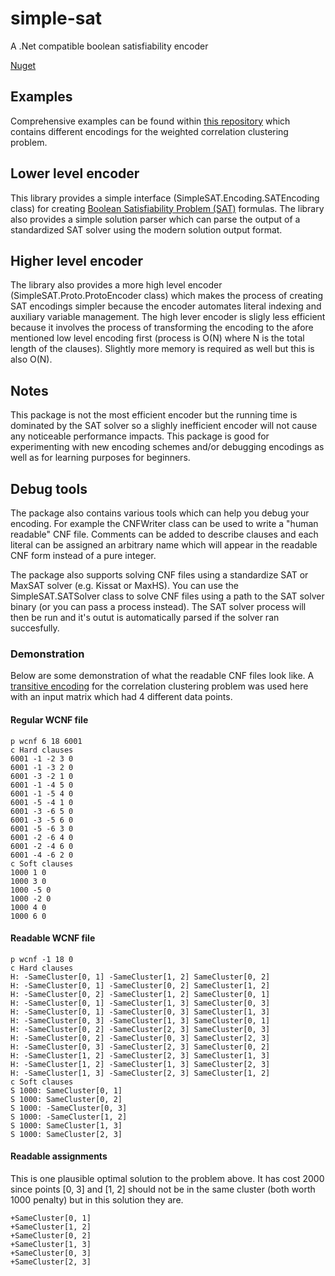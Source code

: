 # simple-sat
A .Net compatible boolean satisfiability encoder

[Nuget](https://www.nuget.org/packages/SimpleSAT)

## Examples

Comprehensive examples can be found within [this repository](https://github.com/porrasm/correlation-clustering-maxsat) which contains different encodings for the weighted correlation clustering problem.

## Lower level encoder

This library provides a simple interface (SimpleSAT.Encoding.SATEncoding class) for creating [Boolean Satisfiability Problem (SAT)](https://en.wikipedia.org/wiki/Boolean_satisfiability_problem) formulas. The library also provides a simple solution parser which can parse the output of a standardized SAT solver using the modern solution output format.

## Higher level encoder

The library also provides a more high level encoder (SimpleSAT.Proto.ProtoEncoder class) which makes the process of creating SAT encodings simpler because the encoder automates literal indexing and auxiliary variable management. The high lever encoder is sligly less efficient because it involves the process of transforming the encoding to the afore mentioned low level encoding first (process is O(N) where N is the total length of the clauses). Slightly more memory is required as well but this is also O(N).

## Notes

This package is not the most efficient encoder but the running time is dominated by the SAT solver so a slighly inefficient encoder will not cause any noticeable performance impacts. This package is good for experimenting with new encoding schemes and/or debugging encodings as well as for learning purposes for beginners.


## Debug tools

The package also contains various tools which can help you debug your encoding. For example the CNFWriter class can be used to write a "human readable" CNF file. Comments can be added to describe clauses and each literal can be assigned an arbitrary name which will appear in the readable CNF form instead of a pure integer.

The package also supports solving CNF files using a standardize SAT or MaxSAT solver (e.g. Kissat or MaxHS). You can use the SimpleSAT.SATSolver class to solve CNF files using a path to the SAT solver binary (or you can pass a process instead). The SAT solver process will then be run and it's outut is automatically parsed if the solver ran succesfully.

### Demonstration

Below are some demonstration of what the readable CNF files look like. A [transitive encoding](https://github.com/porrasm/correlation-clustering-maxsat/blob/main/correlation-clustering-encoder/Encoder/Implementations/TransitiveEncoding.cs) for the correlation clustering problem was used here with an input matrix which had 4 different data points.

#### Regular WCNF file
```
p wcnf 6 18 6001
c Hard clauses
6001 -1 -2 3 0
6001 -1 -3 2 0
6001 -3 -2 1 0
6001 -1 -4 5 0
6001 -1 -5 4 0
6001 -5 -4 1 0
6001 -3 -6 5 0
6001 -3 -5 6 0
6001 -5 -6 3 0
6001 -2 -6 4 0
6001 -2 -4 6 0
6001 -4 -6 2 0
c Soft clauses
1000 1 0
1000 3 0
1000 -5 0
1000 -2 0
1000 4 0
1000 6 0

```

#### Readable WCNF file
```
p wcnf -1 18 0
c Hard clauses
H: -SameCluster[0, 1] -SameCluster[1, 2] SameCluster[0, 2]
H: -SameCluster[0, 1] -SameCluster[0, 2] SameCluster[1, 2]
H: -SameCluster[0, 2] -SameCluster[1, 2] SameCluster[0, 1]
H: -SameCluster[0, 1] -SameCluster[1, 3] SameCluster[0, 3]
H: -SameCluster[0, 1] -SameCluster[0, 3] SameCluster[1, 3]
H: -SameCluster[0, 3] -SameCluster[1, 3] SameCluster[0, 1]
H: -SameCluster[0, 2] -SameCluster[2, 3] SameCluster[0, 3]
H: -SameCluster[0, 2] -SameCluster[0, 3] SameCluster[2, 3]
H: -SameCluster[0, 3] -SameCluster[2, 3] SameCluster[0, 2]
H: -SameCluster[1, 2] -SameCluster[2, 3] SameCluster[1, 3]
H: -SameCluster[1, 2] -SameCluster[1, 3] SameCluster[2, 3]
H: -SameCluster[1, 3] -SameCluster[2, 3] SameCluster[1, 2]
c Soft clauses
S 1000: SameCluster[0, 1]
S 1000: SameCluster[0, 2]
S 1000: -SameCluster[0, 3]
S 1000: -SameCluster[1, 2]
S 1000: SameCluster[1, 3]
S 1000: SameCluster[2, 3]
```

#### Readable assignments
This is one plausible optimal solution to the problem above. It has cost 2000 since points [0, 3] and [1, 2] should not be in the same cluster (both worth 1000 penalty) but in this solution they are.
```
+SameCluster[0, 1]
+SameCluster[1, 2]
+SameCluster[0, 2]
+SameCluster[1, 3]
+SameCluster[0, 3]
+SameCluster[2, 3]
```